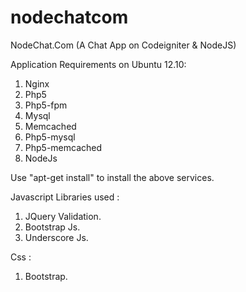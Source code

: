 nodechatcom
===========

NodeChat.Com (A Chat App on Codeigniter &amp; NodeJS)

Application Requirements on Ubuntu 12.10:

1) Nginx
2) Php5
3) Php5-fpm
4) Mysql
5) Memcached
6) Php5-mysql
7) Php5-memcached
8) NodeJs

Use "apt-get install" to install the above services.


Javascript Libraries used :

1) JQuery Validation.
2) Bootstrap Js.
3) Underscore Js.

Css :
1) Bootstrap.
 